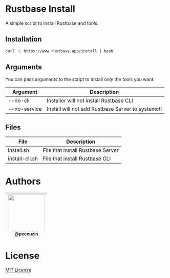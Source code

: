 # Rustbase Install

A simple script to install Rustbase and tools.

## Installation
```bash
curl -L https://www.rustbase.app/install | bash
```

## Arguments
You can pass arguments to the script to install only the tools you want.

| Argument     | Description                                       |
| ------------ | ------------------------------------------------- |
| --no-cli     | Installer will not install Rustbase CLI           |
| --no-service | Install will not add Rustbase Server to systemctl |

## Files
| File           | Description                       |
| -------------- | --------------------------------- |
| install.sh     | File that install Rustbase Server |
| install-cli.sh | File that install Rustbase CLI    |



# Authors

<div align="center">

| [<img src="https://github.com/peeeuzin.png?size=115" width=115><br><sub>@peeeuzin</sub>](https://github.com/peeeuzin) |
| :-------------------------------------------------------------------------------------------------------------------: |

</div>

# License

[MIT License](./LICENSE)

